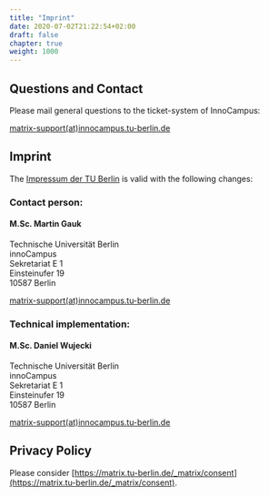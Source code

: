 ```yaml
---
title: "Imprint"
date: 2020-07-02T21:22:54+02:00
draft: false
chapter: true
weight: 1000
---
```

## Questions and Contact

Please mail general questions to the ticket-system of InnoCampus:

<a href="mailto:matrix-support@innocampus.tu-berlin.de">matrix-support(at)innocampus.tu-berlin.de</a>

## Imprint

The [Impressum der TU Berlin](https://www.tu.berlin/footer/impressum/) is valid with the following changes:

### Contact person:

#### M.Sc. Martin Gauk

Technische Universität Berlin<br/>
innoCampus<br/>
Sekretariat E 1<br/>
Einsteinufer 19<br/>
10587 Berlin

<a href="mailto:matrix-support@innocampus.tu-berlin.de">matrix-support(at)innocampus.tu-berlin.de</a>

### Technical implementation:

#### M.Sc. Daniel Wujecki

Technische Universität Berlin<br/>
innoCampus<br/>
Sekretariat E 1<br/>
Einsteinufer 19<br/>
10587 Berlin

<a href="mailto:matrix-support@innocampus.tu-berlin.de">matrix-support(at)innocampus.tu-berlin.de</a>

## Privacy Policy

Please consider [https://matrix.tu-berlin.de/_matrix/consent](https://matrix.tu-berlin.de/_matrix/consent).
